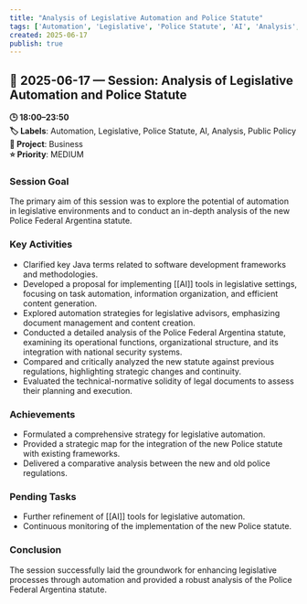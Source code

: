 ```yaml
---
title: "Analysis of Legislative Automation and Police Statute"
tags: ['Automation', 'Legislative', 'Police Statute', 'AI', 'Analysis', 'Public Policy']
created: 2025-06-17
publish: true
---
```


## 📅 2025-06-17 — Session: Analysis of Legislative Automation and Police Statute

**🕒 18:00–23:50**  
**🏷️ Labels**: Automation, Legislative, Police Statute, AI, Analysis, Public Policy  
**📂 Project**: Business  
**⭐ Priority**: MEDIUM  


### Session Goal
The primary aim of this session was to explore the potential of automation in legislative environments and to conduct an in-depth analysis of the new Police Federal Argentina statute.

### Key Activities
- Clarified key Java terms related to software development frameworks and methodologies.
- Developed a proposal for implementing [[AI]] tools in legislative settings, focusing on task automation, information organization, and efficient content generation.
- Explored automation strategies for legislative advisors, emphasizing document management and content creation.
- Conducted a detailed analysis of the Police Federal Argentina statute, examining its operational functions, organizational structure, and its integration with national security systems.
- Compared and critically analyzed the new statute against previous regulations, highlighting strategic changes and continuity.
- Evaluated the technical-normative solidity of legal documents to assess their planning and execution.

### Achievements
- Formulated a comprehensive strategy for legislative automation.
- Provided a strategic map for the integration of the new Police statute with existing frameworks.
- Delivered a comparative analysis between the new and old police regulations.

### Pending Tasks
- Further refinement of [[AI]] tools for legislative automation.
- Continuous monitoring of the implementation of the new Police statute.

### Conclusion
The session successfully laid the groundwork for enhancing legislative processes through automation and provided a robust analysis of the Police Federal Argentina statute.
